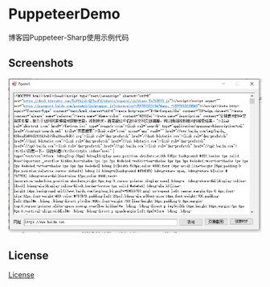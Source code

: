 # PuppeteerDemo
博客园Puppeteer-Sharp使用示例代码

## Screenshots
<div align="center">
<img alt="PuppeteerDemo" src="Screenshots/1.png"></img>
</div>

## License
[License](LICENSE)
